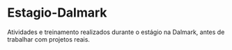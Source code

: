 # Estagio-Dalmark

Atividades e treinamento realizados durante o estágio na Dalmark, antes de trabalhar com projetos reais.
